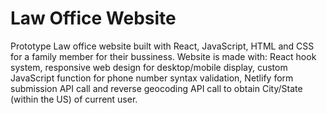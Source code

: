# Law Office Website

Prototype Law office website built with React, JavaScript, HTML and CSS for a family member for their bussiness. Website is made with: React hook system, responsive web design for desktop/mobile display, custom JavaScript function for phone number syntax validation, Netlify form submission API call and reverse geocoding API call to obtain City/State (within the US) of current user.
